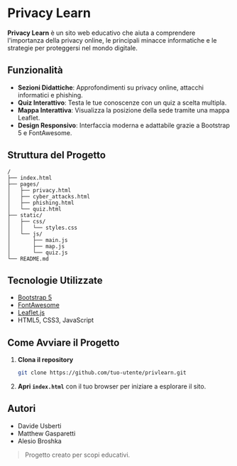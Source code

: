 # Privacy Learn

**Privacy Learn** è un sito web educativo che aiuta a comprendere l'importanza della privacy online, le principali minacce informatiche e le strategie per proteggersi nel mondo digitale.

## Funzionalità

- **Sezioni Didattiche**: Approfondimenti su privacy online, attacchi informatici e phishing.
- **Quiz Interattivo**: Testa le tue conoscenze con un quiz a scelta multipla.
- **Mappa Interattiva**: Visualizza la posizione della sede tramite una mappa Leaflet.
- **Design Responsivo**: Interfaccia moderna e adattabile grazie a Bootstrap 5 e FontAwesome.

## Struttura del Progetto

```
/
├── index.html
├── pages/
│   ├── privacy.html
│   ├── cyber_attacks.html
│   ├── phishing.html
│   └── quiz.html
├── static/
│   ├── css/
│   │   └── styles.css
│   └── js/
│       ├── main.js
│       ├── map.js
│       └── quiz.js
└── README.md
```

## Tecnologie Utilizzate

- [Bootstrap 5](https://getbootstrap.com/)
- [FontAwesome](https://fontawesome.com/)
- [Leaflet.js](https://leafletjs.com/)
- HTML5, CSS3, JavaScript

## Come Avviare il Progetto

1. **Clona il repository**
   ```sh
   git clone https://github.com/tuo-utente/privlearn.git
   ```
2. **Apri `index.html`** con il tuo browser per iniziare a esplorare il sito.

## Autori

- Davide Usberti
- Matthew Gasparetti
- Alesio Broshka

> Progetto creato per scopi educativi.